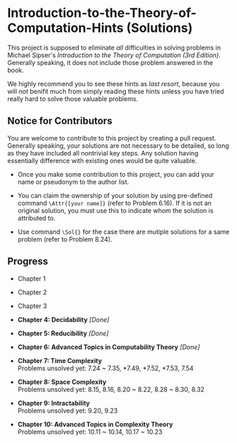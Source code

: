 # Introduction-to-the-Theory-of-Computation-Hints (Solutions)

This project is supposed to eliminate _all_ difficulties in solving problems in Michael Sipser's _Introduction to the Theory of Computation (3rd Edition)_. Generally speaking, it does not include those problem answered in the book.

We highly recommend you to see these hints as _last resort_, because you will _not_ benifit much from simply reading these hints unless you have tried really hard to solve those valuable problems.

## Notice for Contributors

You are welcome to contribute to this project by creating a pull request. 
Generally speaking, your solutions are not necessary to be detailed, so long as they have included all nontrivial key steps. 
Any solution having essentially difference with existing ones would be quite valuable. 

* Once you make some contribution to this project, you can add your name or pseudonym to the author list.

* You can claim the ownership of your solution by using pre-defined command `\Attr{[your name]}` (refer to Problem 6.16). 
	If it is not an original solution, you must use this to indicate whom the solution is attributed to.
	
* Use command `\Sol{}` for the case there are mutiple solutions for a same problem (refer to Problem 8.24).

## Progress

* Chapter 1

* Chapter 2

* Chapter 3

* __Chapter 4: Decidability__  _[Done]_

* __Chapter 5: Reducibility__  _[Done]_

* __Chapter 6: Advanced Topics in Computability Theory__  _[Done]_

* __Chapter 7: Time Complexity__  
	Problems unsolved yet: 7.24 ~ 7.35, *7.49, *7.52, *7.53, 7.54  

* __Chapter 8: Space Complexity__  
	Problems unsolved yet: 8.15, 8.16, 8.20 ~ 8.22, 8.28 ~ 8.30, 8.32

* __Chapter 9: Intractability__  
	Problems unsolved yet: 9.20, 9.23

* __Chapter 10: Advanced Topics in Complexity Theory__  
	Problems unsolved yet: 10.11 ~ 10.14, 10.17 ~ 10.23
